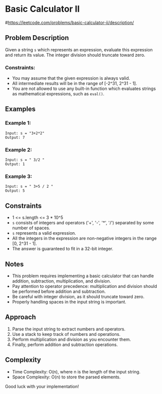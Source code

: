 # Basic Calculator II
#https://leetcode.com/problems/basic-calculator-ii/description/
## Problem Description

Given a string `s` which represents an expression, evaluate this expression and return its value. The integer division should truncate toward zero.

### Constraints:

- You may assume that the given expression is always valid.
- All intermediate results will be in the range of [-2^31, 2^31 - 1].
- You are not allowed to use any built-in function which evaluates strings as mathematical expressions, such as `eval()`.

## Examples

### Example 1:
```
Input: s = "3+2*2"
Output: 7
```

### Example 2:
```
Input: s = " 3/2 "
Output: 1
```

### Example 3:
```
Input: s = " 3+5 / 2 "
Output: 5
```

## Constraints

- 1 <= s.length <= 3 * 10^5
- `s` consists of integers and operators ('+', '-', '*', '/') separated by some number of spaces.
- `s` represents a valid expression.
- All the integers in the expression are non-negative integers in the range [0, 2^31 - 1].
- The answer is guaranteed to fit in a 32-bit integer.

## Notes

- This problem requires implementing a basic calculator that can handle addition, subtraction, multiplication, and division.
- Pay attention to operator precedence: multiplication and division should be performed before addition and subtraction.
- Be careful with integer division, as it should truncate toward zero.
- Properly handling spaces in the input string is important.

## Approach

1. Parse the input string to extract numbers and operators.
2. Use a stack to keep track of numbers and operations.
3. Perform multiplication and division as you encounter them.
4. Finally, perform addition and subtraction operations.

## Complexity

- Time Complexity: O(n), where n is the length of the input string.
- Space Complexity: O(n) to store the parsed elements.

Good luck with your implementation!

